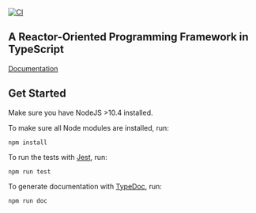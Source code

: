 [![CI](https://github.com/lf-lang/reactor-ts/actions/workflows/ci.yml/badge.svg)](https://github.com/lf-lang/reactor-ts/actions/workflows/ci.yml)

A Reactor-Oriented Programming Framework in TypeScript
---

[Documentation](https://lf-lang.github.io/reactor-ts)


## Get Started

Make sure you have NodeJS >10.4 installed.

To make sure all Node modules are installed, run:

```
npm install
```

To run the tests with [Jest][jest], run:

```
npm run test
```

To generate documentation with [TypeDoc][typedoc], run:

```
npm run doc
```

<!-- links -->
[travis-image]: https://travis-ci.com/nebgnahz/accessor-flow.svg?token=FtzQss73KSBwcHhSsrGQ&branch=master
[documentationjs]: https://github.com/documentationjs/documentation
[typedoc]: https://typedoc.org/
[jest]: https://facebook.github.io/jest
[designs]: https://github.com/nebgnahz/accessor-flow/issues?q=is%3Aissue+is%3Aopen+label%3ADesign

